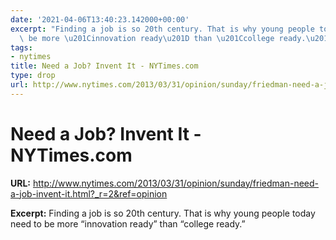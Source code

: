```yaml
---
date: '2021-04-06T13:40:23.142000+00:00'
excerpt: "Finding a job is so 20th century. That is why young people today need to\
  \ be more \u201Cinnovation ready\u201D than \u201Ccollege ready.\u201D"
tags:
- nytimes
title: Need a Job? Invent It - NYTimes.com
type: drop
url: http://www.nytimes.com/2013/03/31/opinion/sunday/friedman-need-a-job-invent-it.html?_r=2&ref=opinion
---
```


# Need a Job? Invent It - NYTimes.com

**URL:** http://www.nytimes.com/2013/03/31/opinion/sunday/friedman-need-a-job-invent-it.html?_r=2&ref=opinion

**Excerpt:** Finding a job is so 20th century. That is why young people today need to be more “innovation ready” than “college ready.”
